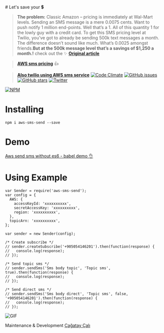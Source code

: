 # Let's save your :heavy_dollar_sign:

> **The problem:**
Classic Amazon – pricing is immediately at Wal-Mart levels. Sending an SMS message is a mere 0.0075 cents.  Want to push notify 1 million end-points. Well that’s a 1. All of this quantity 1 for the lowly guy with a credit card. To get this SMS pricing level at Twilio, you’ve got to already be sending 500k text messages a month.  The difference doesn’t sound like much. What’s 0.0025 amongst friends.**But at the 500k message level that’s a savings of $1,250 a month.!**
> check out the :sparkles:  [**Original article**](https://www.chriskranky.com/the-threat-from-below-amazon-aws/)

> [**AWS sms pricing**](https://aws.amazon.com/sns/sms-pricing/)  :+1:

> [**Also twilio using AWS sms service**](https://www.twilio.com/press/releases/release-aws-sns)
[![Code Climate](https://codeclimate.com/github/svtek/aws-sms-send/badges/gpa.svg)](https://codeclimate.com/github/svtek/aws-sms-send)
[![GitHub issues](https://img.shields.io/github/issues/svtek/aws-sms-send.svg?style=flat-square)](https://github.com/svtek/aws-sms-send/issues)[![GitHub stars](https://img.shields.io/github/stars/svtek/aws-sms-send.svg?style=flat-square)](https://github.com/svtek/aws-sms-send/stargazers)
[![Twitter](https://img.shields.io/twitter/url/https/github.com/svtek/aws-sms-send.svg?style=social)](https://twitter.com/intent/tweet?text=Wow:&url=%5Bobject%20Object%5D)

[![NPM](https://nodei.co/npm/aws-sms-send.png?downloads=true&downloadRank=true&stars=true)](https://nodei.co/npm/aws-sms-send/)
# Installing

```
npm i aws-sms-send --save
```

# Demo

[Aws send sms without es6 - babel demo :ok_hand:](https://github.com/ccali14/aws-sms-send-demo)

# Using Example

```
var Sender = require('aws-sms-send');
var config = {
  AWS: {
    accessKeyId: 'xxxxxxxxxx',
    secretAccessKey: 'xxxxxxxxxx',
    region: 'xxxxxxxxxx',
  },
  topicArn: 'xxxxxxxxxx',
};

var sender = new Sender(config);

/* Create subscribe */
// sender.createSubscribe('+905054146201').then(function(response) {
//   console.log(response);
// });

/* Send topic sms */
// sender.sendSms('Sms body topic', 'Topic sms', true).then(function(response) {
//   console.log(response);
// });

/* Send direct sms */
// sender.sendSms('Sms body direct', 'Topic sms', false, '+905054146201').then(function(response) {
//   console.log(response);
// });
```

![GIF](https://github.com/svtek/aws-sms-send/blob/master/aws.gif)

Maintenance & Development [Çağatay Çalı](http://github.com/ccali14)
